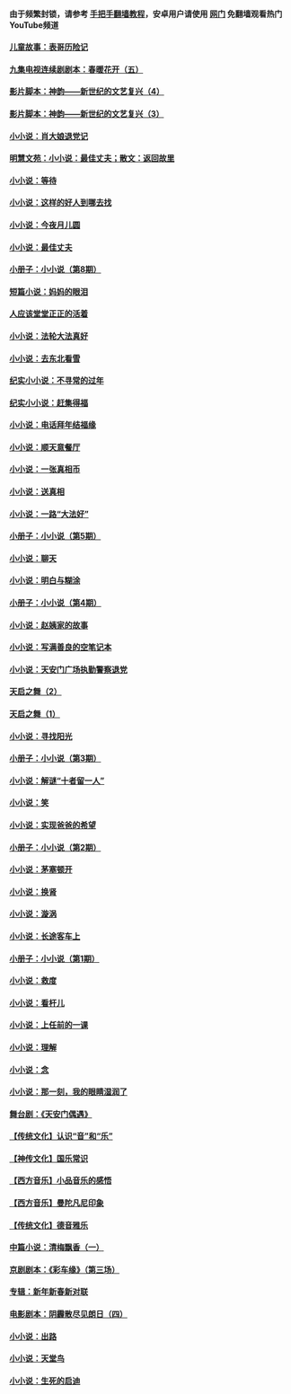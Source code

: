 #### 由于频繁封锁，请参考 [手把手翻墙教程](https://github.com/gfw-breaker/guides/wiki/)，安卓用户请使用 [网门](https://github.com/gfw-breaker/nogfw/blob/master/dl.md?t=06180901) 免翻墙观看热门YouTube频道 

#### [儿童故事：表哥历险记](../pages/328/383535.md?t=06180901) 

#### [九集电视连续剧剧本：春暖花开（五）](../pages/328/275919.md?t=06180901) 

#### [影片脚本：神韵——新世纪的文艺复兴（4）](../pages/328/266089.md?t=06180901) 

#### [影片脚本：神韵——新世纪的文艺复兴（3）](../pages/328/266087.md?t=06180901) 

#### [小小说：肖大娘退党记](../pages/328/239807.md?t=06180901) 

#### [明慧文苑：小小说：最佳丈夫；散文：返回故里](../pages/328/3439.md?t=06180901) 

#### [小小说：等待](../pages/328/223927.md?t=06180901) 

#### [小小说：这样的好人到哪去找](../pages/328/209396.md?t=06180901) 

#### [小小说：今夜月儿圆](../pages/328/193588.md?t=06180901) 

#### [小小说：最佳丈夫](../pages/328/190938.md?t=06180901) 

#### [小册子：小小说（第8期）](../pages/328/188202.md?t=06180901) 

#### [短篇小说：妈妈的眼泪](../pages/328/187712.md?t=06180901) 

#### [人应该堂堂正正的活着](../pages/328/182430.md?t=06180901) 

#### [小小说：法轮大法真好](../pages/328/174669.md?t=06180901) 

#### [小小说：去东北看雪](../pages/328/173882.md?t=06180901) 

#### [纪实小小说：不寻常的过年](../pages/328/173187.md?t=06180901) 

#### [纪实小小说：赶集得福](../pages/328/172652.md?t=06180901) 

#### [小小说：电话拜年结福缘](../pages/328/172533.md?t=06180901) 

#### [小小说：顺天意餐厅](../pages/328/170182.md?t=06180901) 

#### [小小说：一张真相币](../pages/328/169410.md?t=06180901) 

#### [小小说：送真相](../pages/328/166713.md?t=06180901) 

#### [小小说：一路“大法好”](../pages/328/162016.md?t=06180901) 

#### [小册子：小小说（第5期）](../pages/328/161131.md?t=06180901) 

#### [小小说：聊天](../pages/328/159640.md?t=06180901) 

#### [小小说：明白与糊涂](../pages/328/158101.md?t=06180901) 

#### [小册子：小小说（第4期）](../pages/328/158006.md?t=06180901) 

#### [小小说：赵姨家的故事](../pages/328/157843.md?t=06180901) 

#### [小小说：写满善良的空笔记本](../pages/328/157382.md?t=06180901) 

#### [小小说：天安门广场执勤警察退党](../pages/328/156982.md?t=06180901) 

#### [天启之舞（2）](../pages/328/153440.md?t=06180901) 

#### [天启之舞（1）](../pages/328/153439.md?t=06180901) 

#### [小小说：寻找阳光](../pages/328/153065.md?t=06180901) 

#### [小册子：小小说（第3期）](../pages/328/151715.md?t=06180901) 

#### [小小说：解谜“十者留一人”](../pages/328/148967.md?t=06180901) 

#### [小小说：笑](../pages/328/148905.md?t=06180901) 

#### [小小说：实现爸爸的希望](../pages/328/148096.md?t=06180901) 

#### [小册子：小小说（第2期）](../pages/328/147214.md?t=06180901) 

#### [小小说：茅塞顿开](../pages/328/147030.md?t=06180901) 

#### [小小说：换肾](../pages/328/146770.md?t=06180901) 

#### [小小说：漩涡](../pages/328/146683.md?t=06180901) 

#### [小小说：长途客车上](../pages/328/145076.md?t=06180901) 

#### [小册子：小小说（第1期）](../pages/328/143963.md?t=06180901) 

#### [小小说：救度](../pages/328/143927.md?t=06180901) 

#### [小小说：看杆儿](../pages/328/142137.md?t=06180901) 

#### [小小说：上任前的一课](../pages/328/140808.md?t=06180901) 

#### [小小说：理解](../pages/328/140476.md?t=06180901) 

#### [小小说：念](../pages/328/139513.md?t=06180901) 

#### [小小说：那一刻，我的眼睛湿润了](../pages/328/138476.md?t=06180901) 

#### [舞台剧：《天安门偶遇》](../pages/328/117155.md?t=06180901) 

#### [【传统文化】认识“音”和“乐”](../pages/328/108667.md?t=06180901) 

#### [【神传文化】国乐常识](../pages/328/104225.md?t=06180901) 

#### [【西方音乐】小品音乐的感悟](../pages/328/102924.md?t=06180901) 

#### [【西方音乐】曼陀凡尼印象](../pages/328/102922.md?t=06180901) 

#### [【传统文化】德音雅乐](../pages/328/102923.md?t=06180901) 

#### [中篇小说：清梅飘香（一）](../pages/328/101058.md?t=06180901) 

#### [京剧剧本：《彩车缘》（第三场）](../pages/328/96434.md?t=06180901) 

#### [专辑：新年新春新对联](../pages/328/94991.md?t=06180901) 

#### [电影剧本：阴霾散尽见朗日（四）](../pages/328/87081.md?t=06180901) 

#### [小小说：出路](../pages/328/84848.md?t=06180901) 

#### [小小说：天堂鸟](../pages/328/83084.md?t=06180901) 

#### [小小说：生死的启迪](../pages/328/70977.md?t=06180901) 

